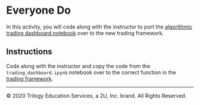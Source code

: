 # Everyone Do

In this activity, you will code along with the instructor to port the [algorithmic trading dashboard notebook](Resources/trading_dashboard.ipynb) over to the new trading framework.

## Instructions

Code along with the instructor and copy the code from the `trading_dashboard.ipynb` notebook over to the correct function in the [trading framework](Unsolved/jarvis.py).

---

© 2020 Trilogy Education Services, a 2U, Inc. brand. All Rights Reserved.
